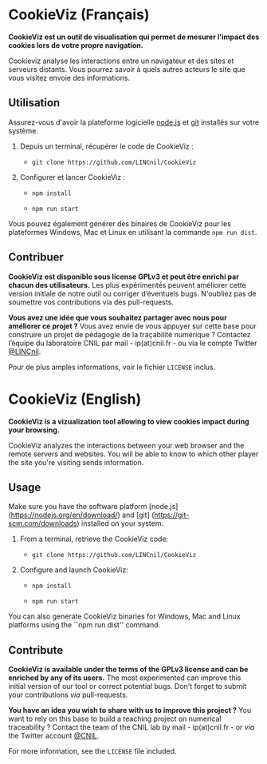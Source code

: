 CookieViz (Français)
===

**CookieViz est un outil de visualisation qui permet de mesurer l'impact des cookies lors de votre propre navigation.**

Cookieviz analyse les interactions entre un navigateur et des sites et serveurs distants. Vous pourrez savoir à quels autres acteurs le site que vous visitez envoie des informations.


## Utilisation

Assurez-vous d'avoir la plateforme logicielle [node.js](https://nodejs.org/fr/download/) et [git](https://git-scm.com/downloads) installés sur votre système.

1. Depuis un terminal, récupérer le code de CookieViz : 

     * ``git clone https://github.com/LINCnil/CookieViz``
	 
2. Configurer et lancer CookieViz :

     * ``npm install``

     * ``npm run start``
	 
	 
Vous  pouvez également générer des binaires de CookieViz pour les plateformes Windows, Mac et Linux en utilisant la commande ``npm run dist``.

## Contribuer

**CookieViz est disponible sous license GPLv3 et peut être enrichi par chacun des utilisateurs.** Les plus expérimentés peuvent améliorer cette version initiale de notre outil ou corriger d’éventuels bugs. N'oubliez pas de soumettre vos contributions via des pull-requests.

**Vous avez une idée que vous souhaitez partager avec nous pour améliorer ce projet ?** Vous avez envie de vous appuyer sur cette base pour construire un projet de pédagogie de la traçabilité numérique ? Contactez l’équipe du laboratoire CNIL par mail - ip(at)cnil.fr - ou via le compte Twitter [@LINCnil](https://twitter.com/LINCnil).

Pour de plus amples informations, voir le fichier ``LICENSE`` inclus.

# CookieViz (English)

**CookieViz is a vizualization tool allowing to view cookies impact during your browsing.**

CookieViz analyzes the interactions between your web browser and the remote servers and websites. You will be able to know to which other player the site you're visiting sends information.

## Usage

Make sure you have the software platform [node.js] (https://nodejs.org/en/download/) and [git] (https://git-scm.com/downloads) installed on your system.

1. From a terminal, retrieve the CookieViz code:

     * ``git clone https://github.com/LINCnil/CookieViz``

2. Configure and launch CookieViz:

     * ``npm install``

     * ``npm run start``


You can also generate CookieViz binaries for Windows, Mac and Linux platforms using the ``npm run dist'' command.


## Contribute
**CookieViz is available under the terms of the GPLv3 license and can be enriched by any of its users.** The most experimented can improve this initial version of our tool or correct potential bugs. Don't forget to submit your contributions *via* pull-requests.

**You have an idea you wish to share with us to improve this project ?** You want to rely on this base to build a teaching project on numerical traceability ? Contact the team of the CNIL lab by mail - ip(at)cnil.fr - or *via* the Twitter account [@CNIL](https://twitter.com/CNIL).

For more information, see the `LICENSE` file included.
